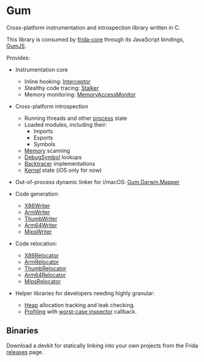 # Gum

Cross-platform instrumentation and introspection library written in C.

This library is consumed by [frida-core][] through its JavaScript bindings,
[GumJS][].

Provides:

- Instrumentation core
  - Inline hooking: [Interceptor][]
  - Stealthy code tracing: [Stalker][]
  - Memory monitoring: [MemoryAccessMonitor][]

- Cross-platform introspection
  - Running threads and other [process][] state
  - Loaded modules, including their:
    - Imports
    - Exports
    - Symbols
  - [Memory][] scanning
  - [DebugSymbol][] lookups
  - [Backtracer][] implementations
  - [Kernel][] state (iOS only for now)

- Out-of-process dynamic linker for i/macOS: [Gum.Darwin.Mapper][]

- Code generation:
  - [X86Writer][]
  - [ArmWriter][]
  - [ThumbWriter][]
  - [Arm64Writer][]
  - [MipsWriter][]

- Code relocation:
  - [X86Relocator][]
  - [ArmRelocator][]
  - [ThumbRelocator][]
  - [Arm64Relocator][]
  - [MipsRelocator][]

- Helper libraries for developers needing highly granular:

  - [Heap][] allocation tracking and leak checking.
  - [Profiling][] with [worst-case inspector][] callback.

## Binaries

Download a devkit for statically linking into your own projects from the
Frida [releases][] page.


[frida-core]: https://github.com/frida/frida-core
[GumJS]: https://github.com/frida/frida-gum/tree/master/bindings/gumjs
[Interceptor]: https://github.com/frida/frida-gum/blob/master/gum/guminterceptor.h
[Stalker]: https://github.com/frida/frida-gum/blob/master/gum/gumstalker.h
[MemoryAccessMonitor]: https://github.com/frida/frida-gum/blob/master/gum/gummemoryaccessmonitor.h
[process]: https://github.com/frida/frida-gum/blob/master/gum/gumprocess.h
[Memory]: https://github.com/frida/frida-gum/blob/master/gum/gummemory.h
[DebugSymbol]: https://github.com/frida/frida-gum/blob/master/gum/gumsymbolutil.h
[Backtracer]: https://github.com/frida/frida-gum/blob/master/gum/gumbacktracer.h
[Kernel]: https://github.com/frida/frida-gum/blob/master/gum/gumkernel.h
[Gum.Darwin.Mapper]: https://github.com/frida/frida-gum/blob/master/gum/backend-darwin/include/gum/gumdarwinmapper.h
[X86Writer]: https://github.com/frida/frida-gum/blob/master/gum/arch-x86/gumx86writer.h
[ArmWriter]: https://github.com/frida/frida-gum/blob/master/gum/arch-arm/gumarmwriter.h
[ThumbWriter]: https://github.com/frida/frida-gum/blob/master/gum/arch-arm/gumthumbwriter.h
[Arm64Writer]: https://github.com/frida/frida-gum/blob/master/gum/arch-arm64/gumarm64writer.h
[MipsWriter]: https://github.com/frida/frida-gum/blob/master/gum/arch-mips/gummipswriter.h
[X86Relocator]: https://github.com/frida/frida-gum/blob/master/gum/arch-x86/gumx86relocator.h
[ArmRelocator]: https://github.com/frida/frida-gum/blob/master/gum/arch-arm/gumarmrelocator.h
[ThumbRelocator]: https://github.com/frida/frida-gum/blob/master/gum/arch-arm/gumthumbrelocator.h
[Arm64Relocator]: https://github.com/frida/frida-gum/blob/master/gum/arch-arm64/gumarm64relocator.h
[MipsRelocator]: https://github.com/frida/frida-gum/blob/master/gum/arch-mips/gummipsrelocator.h
[Heap]: https://github.com/frida/frida-gum/tree/master/libs/gum/heap
[Profiling]: https://github.com/frida/frida-gum/tree/master/libs/gum/prof
[worst-case inspector]: https://github.com/frida/frida-gum/blob/7e4c5b547b035ae05d2f9e160652101bf741e6c3/libs/gum/prof/gumprofiler.h#L40-L42
[releases]: https://github.com/frida/frida/releases
